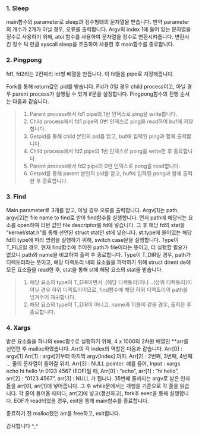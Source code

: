 ### 1. Sleep
main함수의 parameter로 sleep과 정수형태의 문자열을 받습니다. 만약 parameter의 개수가 2개가 아닐 경우, 오류를 출력합니다. Argv의 index 1에 들어 있는 문자열을 정수로 사용하기 위해, atoi 함수를 사용하여 문자열을 정수로 변환시켜줍니다. 변환시킨 정수 틱 만큼 syscall sleep을 호출하여 사용한 후 main함수를 종료합니다.

### 2. Pingpong
fd1, fd2라는 2칸짜리 int형 배열을 만듭니다. 이 fd들을 pipe로 지정해줍니다.  
 
Fork를 통해 return값인 pid를 받습니다. Pid가 0일 경우 child process이고, 아닐 경우 parent process가 실행될 수 있게 if문을 설정합니다. Pingpong함수의 진행 순서는 다음과 같습니다.
> 1.	Parent process에서 fd1 pipe의 1번 인덱스로 ping을 write합니다.
> 2.	Child process에서 fd1 pipe의 0번 인덱스로 ping을 read하여 buf에 저장합니다.
> 3.	Getpid를 통해 child 본인의 pid를 얻고, buf에 입력된 ping과 함께 출력합니다.
> 4.	Child process에서 fd2 pipe의 1번 인덱스로 pong을 write한 후 종료합니다.
> 5.	Parent process에서 fd2 pipe의 0번 인덱스로 pong을 read합니다.
> 6.	Getpid를 통해 parent 본인의 pid를 얻고, buf에 입력된 pong과 함께 출력한 후 종료합니다.

### 3. Find
Main parameter로 3개를 받고, 아닐 경우 오류를 출력합니다. Argv[1]는 path, argv[2]는 file name to find로 받아 find함수를 실행합니다. 먼저 path에 해당되는 요소를 open하여 리턴 값인 file descriptor를 fd에 넣습니다. 그 후 해당 fd의 stat을 "kernel/stat.h"를 통해 선언된 struct stat인 st에 넣습니다. st.type에 들어있는 해당 fd의 type에 따라 명령을 실행하기 위해, switch case문을 실행합니다. 
Type이 T_FILE일 경우, 현재 find함수에 주어진 path가 file이라는 뜻이고, 더 실행할 필요가 없으니 path와 name을 비교하여 출력 후 종료합니다.
Type이 T_DIR일 경우, path가 디렉토리라는 뜻이고, 해당 디렉토리 내의 요소들을 파악하기 위해 struct dirent de에 모든 요소들을 read한 후, stat을 통해 st에 해당 요소의 stat을 받습니다. 
> 1.	해당 요소의 type이 T_DIR이면서 .(해당 디렉토리)이나 ..(상위 디렉토리)이 아닐 경우 하위 디렉토리이므로, find함수에 해당 하위 디렉토리의 path를 넘겨주어 재귀합니다. 
> 2.	해당 요소의 type이 T_DIR이 아니고, name과 이름이 같을 경우, 출력한 후 종료합니다.

### 4. Xargs
받은 요소들을 하나의 exec함수로 실행하기 위해, 4 x 1000의 2차원 배열인 **arr를 선언한 후 malloc하였습니다. Arr의 각 index의 역할은 다음과 같습니다.
Arr[0] : argv[1]
Arr[1] : argv[2]부터 마지막 argv[index] 까지.
Arr[2] : 2번째, 3번째, 4번째 … 줄의 문자열이 들어갈 위치.
Arr[3] : NULL pointer.
예를 들어, 
Input : xargs echo hi hello \n 0123 4567 (EOF)일 때, 
Arr[0] : “echo”, arr[1] : “hi hello”, arr[2] : “0123 4567”, arr[3] : NULL 가 됩니다.
35번째 줄까지는 argv로 받은 인자들을 arr[0], arr[1]에 넣어줍니다. 그 후 while문에서는 개행을 기준으로 각 줄을 읽습니다. 각 줄이 들어올 때마다, arr[2]에 넣고(갱신하고), fork후 exec을 통해 실행합니다. EOF가 read되었을 경우, exit을 통해 main함수를 종료합니다.
  
 
종료하기 전 malloc했던 arr를 free하고, exit합니다.

감사합니다 ^_^
